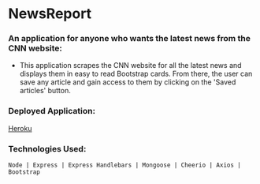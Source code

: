 
# NewsReport

### An application for anyone who wants the latest news from the CNN website:
- This application scrapes the CNN website for all the latest news and displays them in easy to read Bootstrap cards. From there, the user can save any article and gain access to them by clicking on the 'Saved articles' button.  

### Deployed Application:

[Heroku](https://stormy-shore-24123.herokuapp.com/)

### Technologies Used:

    Node | Express | Express Handlebars | Mongoose | Cheerio | Axios | Bootstrap


